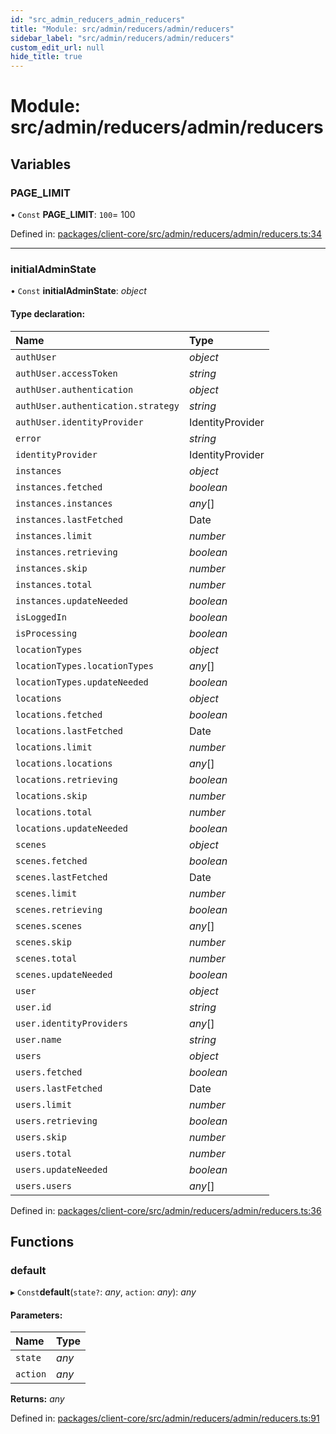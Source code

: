```yaml
---
id: "src_admin_reducers_admin_reducers"
title: "Module: src/admin/reducers/admin/reducers"
sidebar_label: "src/admin/reducers/admin/reducers"
custom_edit_url: null
hide_title: true
---
```


# Module: src/admin/reducers/admin/reducers

## Variables

### PAGE\_LIMIT

• `Const` **PAGE\_LIMIT**: ``100``= 100

Defined in: [packages/client-core/src/admin/reducers/admin/reducers.ts:34](https://github.com/xr3ngine/xr3ngine/blob/7e8e151f1/packages/client-core/src/admin/reducers/admin/reducers.ts#L34)

___

### initialAdminState

• `Const` **initialAdminState**: *object*

#### Type declaration:

| Name | Type |
| :------ | :------ |
| `authUser` | *object* |
| `authUser.accessToken` | *string* |
| `authUser.authentication` | *object* |
| `authUser.authentication.strategy` | *string* |
| `authUser.identityProvider` | IdentityProvider |
| `error` | *string* |
| `identityProvider` | IdentityProvider |
| `instances` | *object* |
| `instances.fetched` | *boolean* |
| `instances.instances` | *any*[] |
| `instances.lastFetched` | Date |
| `instances.limit` | *number* |
| `instances.retrieving` | *boolean* |
| `instances.skip` | *number* |
| `instances.total` | *number* |
| `instances.updateNeeded` | *boolean* |
| `isLoggedIn` | *boolean* |
| `isProcessing` | *boolean* |
| `locationTypes` | *object* |
| `locationTypes.locationTypes` | *any*[] |
| `locationTypes.updateNeeded` | *boolean* |
| `locations` | *object* |
| `locations.fetched` | *boolean* |
| `locations.lastFetched` | Date |
| `locations.limit` | *number* |
| `locations.locations` | *any*[] |
| `locations.retrieving` | *boolean* |
| `locations.skip` | *number* |
| `locations.total` | *number* |
| `locations.updateNeeded` | *boolean* |
| `scenes` | *object* |
| `scenes.fetched` | *boolean* |
| `scenes.lastFetched` | Date |
| `scenes.limit` | *number* |
| `scenes.retrieving` | *boolean* |
| `scenes.scenes` | *any*[] |
| `scenes.skip` | *number* |
| `scenes.total` | *number* |
| `scenes.updateNeeded` | *boolean* |
| `user` | *object* |
| `user.id` | *string* |
| `user.identityProviders` | *any*[] |
| `user.name` | *string* |
| `users` | *object* |
| `users.fetched` | *boolean* |
| `users.lastFetched` | Date |
| `users.limit` | *number* |
| `users.retrieving` | *boolean* |
| `users.skip` | *number* |
| `users.total` | *number* |
| `users.updateNeeded` | *boolean* |
| `users.users` | *any*[] |

Defined in: [packages/client-core/src/admin/reducers/admin/reducers.ts:36](https://github.com/xr3ngine/xr3ngine/blob/7e8e151f1/packages/client-core/src/admin/reducers/admin/reducers.ts#L36)

## Functions

### default

▸ `Const`**default**(`state?`: *any*, `action`: *any*): *any*

#### Parameters:

| Name | Type |
| :------ | :------ |
| `state` | *any* |
| `action` | *any* |

**Returns:** *any*

Defined in: [packages/client-core/src/admin/reducers/admin/reducers.ts:91](https://github.com/xr3ngine/xr3ngine/blob/7e8e151f1/packages/client-core/src/admin/reducers/admin/reducers.ts#L91)
